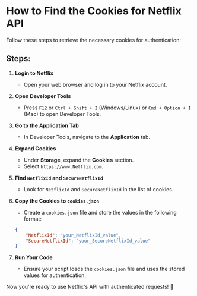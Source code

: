 # How to Find the Cookies for Netflix API

Follow these steps to retrieve the necessary cookies for authentication:

## Steps:

1. **Login to Netflix**
   - Open your web browser and log in to your Netflix account.

2. **Open Developer Tools**
   - Press `F12` or `Ctrl + Shift + I` (Windows/Linux) or `Cmd + Option + I` (Mac) to open Developer Tools.

3. **Go to the Application Tab**
   - In Developer Tools, navigate to the **Application** tab.

4. **Expand Cookies**
   - Under **Storage**, expand the **Cookies** section.
   - Select `https://www.Netflix.com`.

5. **Find `NetflixId` and `SecureNetflixId`**
   - Look for `NetflixId` and `SecureNetflixId` in the list of cookies.

6. **Copy the Cookies to `cookies.json`**
   - Create a `cookies.json` file and store the values in the following format:
   
   ```json
   {
       "NetflixId": "your_NetflixId_value",
       "SecureNetflixId": "your_SecureNetflixId_value"
   }
   ```

7. **Run Your Code**
   - Ensure your script loads the `cookies.json` file and uses the stored values for authentication.

Now you're ready to use Netflix's API with authenticated requests! 🚀

